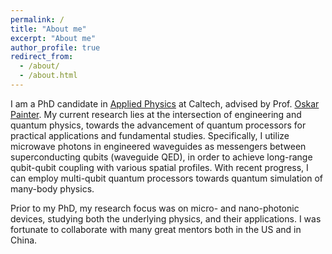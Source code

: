 ```yaml
---
permalink: /
title: "About me"
excerpt: "About me"
author_profile: true
redirect_from: 
  - /about/
  - /about.html
---
```

I am a PhD candidate in [Applied Physics](https://aph.caltech.edu/) at Caltech, advised by Prof. [Oskar Painter](https://copilot.caltech.edu/people/principal). My current research lies at the intersection of engineering and quantum physics, towards the advancement of quantum processors for practical applications and fundamental studies. Specifically, I utilize microwave photons in engineered waveguides as messengers between superconducting qubits (waveguide QED), in order to achieve long-range qubit-qubit coupling with various spatial profiles. With recent progress, I can employ multi-qubit quantum processors towards quantum simulation of many-body physics.

Prior to my PhD, my research focus was on micro- and nano-photonic devices, studying both the underlying physics, and their applications. I was fortunate to collaborate with many great mentors both in the US and in China.

